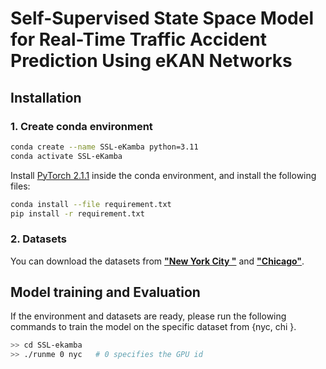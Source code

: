 # Self-Supervised State Space Model for Real-Time Traffic Accident Prediction Using eKAN Networks





<!--![case_1](myplot/img_2.png) ![case_2](myplot/img_3.png)-->

## Installation

<!-- <details><summary>Click to expand</summary> -->

### 1. Create conda environment

<!-- <details><summary>Instructions</summary> -->

```bash
conda create --name SSL-eKamba python=3.11
conda activate SSL-eKamba
```

Install [PyTorch 2.1.1](https://pytorch.org/) inside the conda environment, and install the following files:

```bash
conda install --file requirement.txt 
pip install -r requirement.txt
```


</details>

### 2. Datasets
You can download the datasets from [**"New York City "**](https://opendata.cityofnewyork.us)
 and [**"Chicago"**](https://data.cityofchicago.org).





## Model training and Evaluation
If the environment and datasets are ready, please run the following commands to train the model on the specific dataset from {nyc, chi }.
<!-- <details><summary>Click to expand</summary> -->

```bash
>> cd SSL-ekamba
>> ./runme 0 nyc   # 0 specifies the GPU id
```
